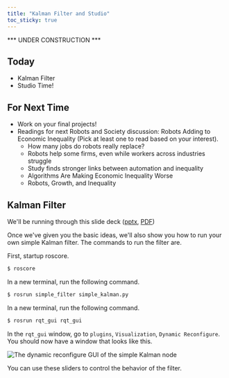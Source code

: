 ```yaml
---
title: "Kalman Filter and Studio"
toc_sticky: true
---
```


*** UNDER CONSTRUCTION ***


## Today

* Kalman Filter
* Studio Time!

## For Next Time

* Work on your final projects!
* Readings for next Robots and Society discussion: Robots Adding to Economic Inequality  (Pick at least one to read based on your interest).
   * <a-no-proxy href="https://news.mit.edu/2020/how-many-jobs-robots-replace-0504"> How many jobs do robots really replace? </a-no-proxy>
   * <a-no-proxy href="https://news.mit.edu/2020/robots-help-firms-workers-struggle-0505"> Robots help some firms, even while workers across industries struggle </a-no-proxy>
   * <a-no-proxy href="https://hbr.org/2020/10/algorithms-are-making-economic-inequality-worse"> Study finds stronger links between automation and inequality </a-no-proxy>
   * <a-no-proxy href="https://hbr.org/2020/10/algorithms-are-making-economic-inequality-worse"> Algorithms Are Making Economic Inequality Worse </a-no-proxy>
   * <a-no-proxy href="https://www.imf.org/external/pubs/ft/fandd/2016/09/berg.htm"> Robots, Growth, and Inequality </a-no-proxy>

## Kalman Filter

We'll be running through this slide deck ([pptx](https://drive.google.com/file/d/1yVFgAFPqXGgN2F0FlHZPxA7lYgJlGYPF/view?usp=sharing), [PDF](https://drive.google.com/file/d/1vtcSzF_Q7o6PEhUoXCoIfLgYFX_Xs4-_/view?usp=sharing))

Once we've given you the basic ideas, we'll also show you how to run your own simple Kalman filter.  The commands to run the filter are.


First, startup roscore.

```bash
$ roscore
```

In a new terminal, run the following command.
 
```bash
$ rosrun simple_filter simple_kalman.py
```

In a new terminal, run the following command.
```bash
$ rosrun rqt_gui rqt_gui
```

In the ``rqt_gui`` window, go to ``plugins``, ``Visualization``, ``Dynamic Reconfigure``.  You should now have a window that looks like this.

![The dynamic reconfigure GUI of the simple Kalman node](day24images/dynamicreconfigure.png)

You can use these sliders to control the behavior of the filter.
